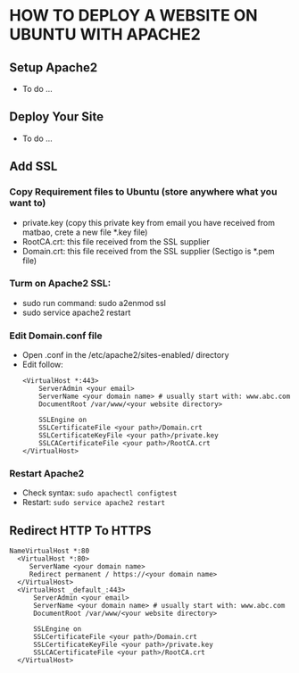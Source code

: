 # HOW TO DEPLOY A WEBSITE ON UBUNTU WITH APACHE2

## Setup Apache2
  - To do ...
## Deploy Your Site
  - To do ...

## Add SSL
### Copy Requirement files to Ubuntu (store anywhere what you want to)
- private.key (copy this private key from email you have received from matbao, crete a new file *.key file)
- RootCA.crt: this file received from the SSL supplier
- Domain.crt: this file received from the SSL supplier (Sectigo is *.pem file)
### Turm on Apache2 SSL:
- sudo run command: sudo a2enmod ssl
- sudo service apache2 restart
### Edit Domain.conf file
  + Open <your domain>.conf in the /etc/apache2/sites-enabled/ directory
  + Edit follow:
    ```
	<VirtualHost *:443>
        ServerAdmin <your email>
        ServerName <your domain name> # usually start with: www.abc.com
        DocumentRoot /var/www/<your website directory>

        SSLEngine on
        SSLCertificateFile <your path>/Domain.crt
        SSLCertificateKeyFile <your path>/private.key
        SSLCACertificateFile <your path>/RootCA.crt
	</VirtualHost>
    ```
### Restart Apache2
- Check syntax:
``` sudo apachectl configtest ```
- Restart:
``` sudo service apache2 restart ```
## Redirect HTTP To HTTPS
  ```
  NameVirtualHost *:80
	<VirtualHost *:80>
	   ServerName <your domain name>
	   Redirect permanent / https://<your domain name>
	</VirtualHost>
	<VirtualHost _default_:443>
        ServerAdmin <your email>
        ServerName <your domain name> # usually start with: www.abc.com
        DocumentRoot /var/www/<your website directory>

        SSLEngine on
        SSLCertificateFile <your path>/Domain.crt
        SSLCertificateKeyFile <your path>/private.key
        SSLCACertificateFile <your path>/RootCA.crt
	</VirtualHost>
  ```
